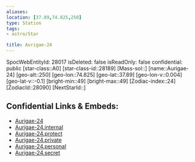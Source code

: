 ```yaml
---
aliases: 
location: [37.89,74.825,250]
type: Station
tags:
- astro/Star

title: Aurigae-24
---
```

SpocWebEntityId: 28017
isDeleted: false
isReadOnly: false
confidential: public
[star-class::A0]
[star-class-id::28189]
[Mass-sol::]
[name::Aurigae-24]
[geo-alt::250]
[geo-lon::74.825]
[geo-lat::37.89]
[geo-lon-v::0.004]
[geo-lat-v::-0.1]
[bright-min::49]
[bright-max::49]
[Zodiac-index::24]
[ZodiacId::28090]
[NextStarId::]



## Confidential Links & Embeds: 
- [Aurigae-24](../../../_public/astro/Star/Aurigae-24.md) 
- [Aurigae-24.internal](../../../_internal/astro/Star/Aurigae-24.internal.md) 
- [Aurigae-24.protect](../../../_protect/astro/Star/Aurigae-24.protect.md) 
- [Aurigae-24.private](../../../_private/astro/Star/Aurigae-24.private.md) 
- [Aurigae-24.personal](../../../_personal/astro/Star/Aurigae-24.personal.md) 
- [Aurigae-24.secret](../../../_secret/astro/Star/Aurigae-24.secret.md)

